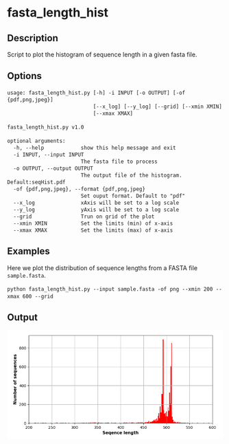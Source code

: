 # fasta_length_hist

## Description

Script to plot the histogram of sequence length in a given fasta file.

## Options

```
usage: fasta_length_hist.py [-h] -i INPUT [-o OUTPUT] [-of {pdf,png,jpeg}]
                            [--x_log] [--y_log] [--grid] [--xmin XMIN]
                            [--xmax XMAX]

fasta_length_hist.py v1.0

optional arguments:
  -h, --help            show this help message and exit
  -i INPUT, --input INPUT
                        The fasta file to process
  -o OUTPUT, --output OUTPUT
                        The output file of the histogram. Default:seqHist.pdf
  -of {pdf,png,jpeg}, --format {pdf,png,jpeg}
                        Set ouput format. Default to "pdf"
  --x_log               xAxis will be set to a log scale
  --y_log               yAxis will be set to a log scale
  --grid                Trun on grid of the plot
  --xmin XMIN           Set the limits (min) of x-axis
  --xmax XMAX           Set the limits (max) of x-axis 
```

## Examples

Here we plot the distribution of sequence lengths from a FASTA file `sample.fasta`.

`python fasta_length_hist.py --input sample.fasta -of png --xmin 200 --xmax 600 --grid`


## Output


![Image of Examples](https://github.com/WenchaoLin/fasta_length_hist/blob/master/seqHist.png?raw=true)